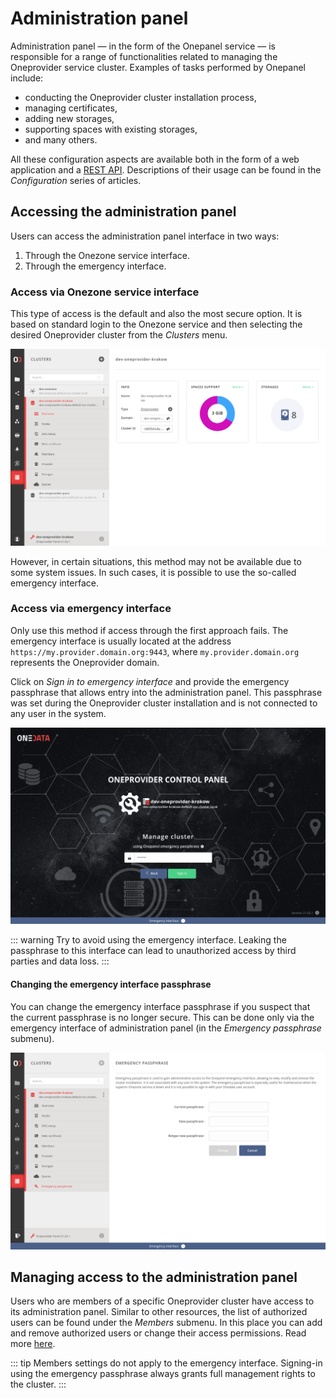 # Administration panel

Administration panel — in the form of the Onepanel service — is responsible for a range of functionalities related to managing the Oneprovider service cluster. Examples of tasks performed by Onepanel include:

* conducting the Oneprovider cluster installation process,
* managing certificates,
* adding new storages,
* supporting spaces with existing storages,
* and many others.

All these configuration aspects are available both in the form of a web application and a [REST API](./configuration/rest-api.md). Descriptions of their usage can be found in the *Configuration* series of articles.

## Accessing the administration panel

Users can access the administration panel interface in two ways:

1. Through the Onezone service interface.
2. Through the emergency interface.

### Access via Onezone service interface

This type of access is the default and also the most secure option. It is based on standard login to the Onezone service and then selecting the desired Oneprovider cluster from the *Clusters* menu.

![image](../../../images/admin-guide/oneprovider/administration-panel/onepanel-hosted.png#screenshot)

However, in certain situations, this method may not be available due to some system issues. In such cases, it is possible to use the so-called emergency interface.

### Access via emergency interface

Only use this method if access through the first approach fails. The emergency interface is usually located at the address `https://my.provider.domain.org:9443`, where `my.provider.domain.org` represents the Oneprovider domain.

Click on *Sign in to emergency interface* and provide the emergency passphrase that allows entry into the administration panel. This passphrase was set during the Oneprovider cluster installation and is not connected to any user in the system.

![image](../../../images/admin-guide/oneprovider/administration-panel/onepanel-emergency-login.png#screenshot)

::: warning
Try to avoid using the emergency interface. Leaking the passphrase to this interface can lead to unauthorized access by third parties and data loss.
:::

#### Changing the emergency interface passphrase

You can change the emergency interface passphrase if you suspect that the current passphrase is no longer secure. This can be done only via the emergency interface of administration panel (in the *Emergency passphrase* submenu).

![image](../../../images/admin-guide/oneprovider/administration-panel/change-emergency-passphrase.png#screenshot)

## Managing access to the administration panel

Users who are members of a specific Oneprovider cluster have access to its administration panel. Similar to other resources, the list of authorized users can be found under the *Members* submenu. In this place you can add and remove authorized users or change their access permissions. Read more [here](./configuration/cluster-members.md).

::: tip
Members settings do not apply to the emergency interface. Signing-in using the emergency passphrase always grants full management rights to the cluster.
:::
